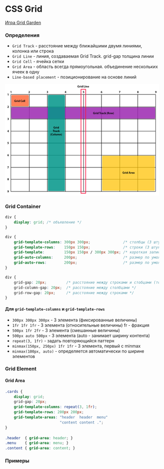 # CSS Grid

[Игра Grid Garden](https://cssgridgarden.com/#ru)


<!-- xxxxxxxxxxxxxxxxxxxxxxxxxxxxxxxxxxxxxxxxxxxxxxxxxxxxxxx -->
### Определения
<!-- xxxxxxxxxxxxxxxxxxxxxxxxxxxxxxxxxxxxxxxxxxxxxxxxxxxxxxx -->
- `Grid Track` - расстояние между ближайшими двумя линиями, колонка или строка
- `Grid Line` - линия, создаваемая Grid Track. grid-gap толщина линии
- `Grid Cell` - ячейка сетки
- `Grid Area` - область всегда прямоугольная. объединение нескольких ячеек в одну
- `Line-based placement` - позиционирование на основе линий

<img src="../@img/css-grid/grid-scheme.jpg" width="550">


<!-- xxxxxxxxxxxxxxxxxxxxxxxxxxxxxxxxxxxxxxxxxxxxxxxxxxxxxxx -->
### Grid Container
<!-- xxxxxxxxxxxxxxxxxxxxxxxxxxxxxxxxxxxxxxxxxxxxxxxxxxxxxxx -->
```css
div {
	display: grid; /* объявление */
}
```

```css
div {
	grid-template-columns: 300px 300px;               /* столбцы (3 штуки) */
	grid-template-rows:    150px 150px;               /* строки (3 штуки), можно не задавать. адаптируются под высоту контента */
	grid-template:         150px 150px / 300px 300px; /* короткая запись строки / столбцы */
	grid-auto-columns:     200px;                     /* размер по умолчанию для неявно заданных столбцов */
	grid-auto-rows:        200px;                     /* размер по умолчанию для неявно заданных строк */
}
```

```css
div {
	grid-gap: 20px;         /* расстояние между строками и стобцами (толщина линии) */
	grid-column-gap: 20px;  /* расстояние между столбцами */
	grid-row-gap: 20px;     /* расстояние между строками */
}
```


<!------------------------------------------------------------->
#### Для `grid-template-columns` и `grid-template-rows`
<!------------------------------------------------------------->
- `300px 300px 300px` - 3 элемента (фиксированные величины)
- `1fr 1fr 1fr` - 3 элемента (относительные величины) fr - фракция
- `500px 1fr 2fr` - 3 элемента (смешанные величины)
- `500px auto 500px` - 3 элемента (auto - занимает ширину контента)
- `repeat(3, 1fr)` - задать повторяющийся паттерн
- `minmax(150px, 250px) 1fr 1fr` - 3 элемента, первый с minmax
- `minmax(100px, auto)` - определяется автоматически по ширине элементов


<!-- xxxxxxxxxxxxxxxxxxxxxxxxxxxxxxxxxxxxxxxxxxxxxxxxxxxxxxx -->
### Grid Element
<!-- xxxxxxxxxxxxxxxxxxxxxxxxxxxxxxxxxxxxxxxxxxxxxxxxxxxxxxx -->

<!------------------------------------------------------------->
#### Grid Area</h4>
<!------------------------------------------------------------->
```css
.cards {
	display: grid;
	grid-gap: 20px;
	grid-template-columns: repeat(3, 1fr);
	grid-template-rows: 200px 200px;
	grid-template-areas: "header  header  menu"
						 "content content .";
}

.header  { grid-area: header; }
.menu    { grid-area: menu; }
.content { grid-area: content; }
```


<!-- xxxxxxxxxxxxxxxxxxxxxxxxxxxxxxxxxxxxxxxxxxxxxxxxxxxxxxx -->
### Примеры
<!-- xxxxxxxxxxxxxxxxxxxxxxxxxxxxxxxxxxxxxxxxxxxxxxxxxxxxxxx -->
<v-iframe
	height="350"
	src="https://codepen.io/Sergeenkov/embed/mKNEQW?height=265&theme-id=default&default-tab=css,result"
/>
